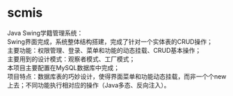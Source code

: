 # scmis
Java Swing学籍管理系统：<br>
  Swing界面完成，系统整体结构搭建，完成了针对一个实体表的CRUD操作；<br>
  主要功能：权限管理、登录、菜单和功能的动态挂载、CRUD基本操作；<br>
  主要用到的设计模式：观察者模式、工厂模式；<br>
  本项目主要配置在MySQL数据库中完成；<br>
  项目特点：数据库表的巧妙设计，使得界面菜单和功能动态挂载，而非一个个new上去；不同功能执行相对应的操作（Java多态、反向注入）。
